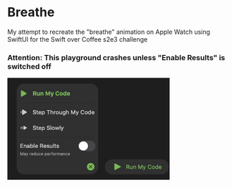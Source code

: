 # Breathe
My attempt to recreate the "breathe" animation on Apple Watch using SwiftUI for the Swift over Coffee s2e3 challenge

### Attention: This playground crashes unless "Enable Results" is switched off
![Image of Playgrounds Settings](images/Switch%20off.png)
